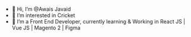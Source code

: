 - 👋 Hi, I’m @Awais Javaid
- 👀 I’m interested in Cricket
- 🌱 I’m a Front End Developer, currently learning & Working in React JS | Vue JS | Magento 2 | Figma

<!---
- 💞️ I’m looking to collaborate on ...
- 📫 How to reach me ...
--->

<!---
awais-javaid/awais-javaid is a ✨ special ✨ repository because its `README.md` (this file) appears on your GitHub profile.
You can click the Preview link to take a look at your changes.
--->
